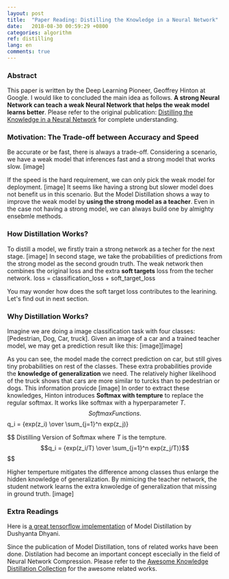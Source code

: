 ```yaml
---
layout: post
title:  "Paper Reading: Distilling the Knowledge in a Neural Network"
date:   2018-08-30 00:59:29 +0800
categories: algorithm
ref: distilling
lang: en
comments: true
---
```

### **Abstract**
This paper is written by the Deep Learning Pioneer, Geoffrey Hinton at Google. I would like to concluded the main idea as follows. **A strong Neural Network can teach a weak Neural Network that helps the weak model learns better**. Please refer to the original publication: [Distilling the Knowledge in a Neural Network](https://arxiv.org/abs/1503.02531) for complete understanding.

### **Motivation: The Trade-off between Accuracy and Speed**
Be accurate or be fast, there is always a trade-off. Considering a scenario, we have a weak model that inferences fast and a strong model that works slow.
[image]

If the speed is the hard requirement, we can only pick the weak model for deployment.
[image]
It seems like having a strong but slower model does not benefit us in this scenario. But the Model Distillation shows a way to improve the weak model by **using the strong model as a teacher**. Even in the case not having a strong model, we can always build one by almighty ensebmle methods.


### **How Distillation Works?**
To distill a model, we firstly train a strong network as a techer for the next stage.
[image]
In second stage, we take the probabilities of predictions from the strong model as the second groudn truth. The weak network then combines the original loss and the extra **soft targets** loss from the techer network. 
loss =  classification_loss + soft_target_loss

You may wonder how does the soft target loss contributes to the learining. Let's find out in next section. 

### **Why Distillation Works?**
Imagine we are doing a image classification task with four classes: [Pedestrian, Dog, Car, truck].
Given an image of a car and a trained teacher model, we may get a prediction result like this:
[image][image]

As you can see, the model made the correct prediction on car, but still gives tiny probabilities on rest of the classes. These extra probabilities provide the **knowledge of generalization** we need. The relatively higher likelihood of the truck shows that cars are more similar to turcks than to pedestrian or dogs. This information provicde 
[image]
In order to extract these knowledges, Hinton introduces **Softmax with tempture** to replace the regular softmax. It works like softmax with a hyperparameter *T*. 
$$
Softmax Functions.
$$q_i = {exp(z_i) \over \sum_{j=1}^n exp(z_j)}$$
$$



$$
Distilling Version of Softmax where $T$ is the tempture.
$$q_i = {exp(z_i/T) \over \sum_{j=1}^n exp(z_j/T)}$$
$$

Higher temperture mitigates the difference among classes thus enlarge the hidden knowledge of generalization. By mimicing the teacher network, the student network learns the extra knwoledge of generalization that missing in ground truth.
[image]

### **Extra Readings**

Here is [a great tensorflow implementation](https://github.com/DushyantaDhyani/kdtf) of Model Distillation by Dushyanta Dhyani.

Since the publication of Model Distillation, tons of related works have been done. Distilation had become an important concept escecially in the field of Neural Network Compression. 
Please refer to the [Awesome Knowledge Distillation Collection](https://github.com/dkozlov/awesome-knowledge-distillation) for the awesome related works.



